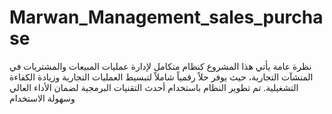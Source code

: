 # Marwan_Management_sales_purchase


نظرة عامة
يأتي هذا المشروع كنظام متكامل لإدارة عمليات المبيعات والمشتريات في المنشآت التجارية، حيث يوفر حلاً رقمياً شاملاً لتبسيط العمليات التجارية وزيادة الكفاءة التشغيلية. تم تطوير النظام باستخدام أحدث التقنيات البرمجية لضمان الأداء العالي وسهولة الاستخدام
